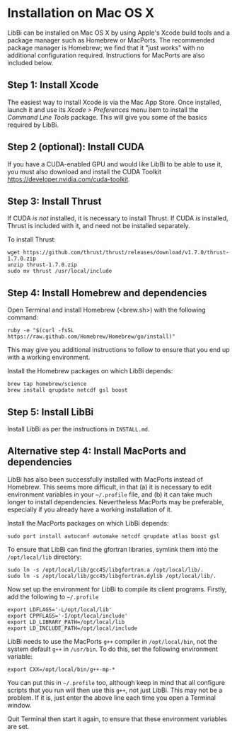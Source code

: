 # Installation on Mac OS X

LibBi can be installed on Mac OS X by using Apple's Xcode build tools and a package manager such as Homebrew or MacPorts. The recommended package manager is Homebrew; we find that it "just works" with no additional configuration required. Instructions for MacPorts are also included below.

## Step 1: Install Xcode
 
The easiest way to install Xcode is via the Mac App Store. Once installed, launch it and use its *Xcode > Preferences* menu item to install the *Command Line Tools* package. This will give you some of the basics required by LibBi.

## Step 2 (optional): Install CUDA

If you have a CUDA-enabled GPU and would like LibBi to be able to use it, you must also download and install the CUDA Toolkit <https://developer.nvidia.com/cuda-toolkit>.

## Step 3: Install Thrust

If CUDA *is not* installed, it is necessary to install Thrust. If CUDA *is* installed, Thrust is included with it, and need not be installed separately.

To install Thrust:

    wget https://github.com/thrust/thrust/releases/download/v1.7.0/thrust-1.7.0.zip
    unzip thrust-1.7.0.zip
    sudo mv thrust /usr/local/include

## Step 4: Install Homebrew and dependencies

Open Terminal and install Homebrew (<brew.sh>) with the following command:

    ruby -e "$(curl -fsSL https://raw.github.com/Homebrew/Homebrew/go/install)"

This may give you additional instructions to follow to ensure that you end up with a working environment.

Install the Homebrew packages on which LibBi depends:

    brew tap homebrew/science
    brew install qrupdate netcdf gsl boost
     
## Step 5: Install LibBi

Install LibBi as per the instructions in `INSTALL.md`.

## Alternative step 4: Install MacPorts and dependencies

LibBi has also been successfully installed with MacPorts instead of Homebrew. This seems more difficult, in that (a) it is necessary to edit environment variables in your `~/.profile` file, and (b) it can take much longer to install dependencies. Nevertheless MacPorts may be preferable, especially if you already have a working installation of it.

Install the MacPorts packages on which LibBi depends:

    sudo port install autoconf automake netcdf qrupdate atlas boost gsl

To ensure that LibBi can find the gfortran libraries, symlink them into the
`/opt/local/lib` directory:

    sudo ln -s /opt/local/lib/gcc45/libgfortran.a /opt/local/lib/.
    sudo ln -s /opt/local/lib/gcc45/libgfortran.dylib /opt/local/lib/.

Now set up the environment for LibBi to compile its client programs. Firstly, add the following to `~/.profile`

    export LDFLAGS='-L/opt/local/lib'
    export CPPFLAGS='-I/opt/local/include'
    export LD_LIBRARY_PATH=/opt/local/lib
    export LD_INCLUDE_PATH=/opt/local/include

LibBi needs to use the MacPorts `g++` compiler in `/opt/local/bin`, not the system default `g++` in `/usr/bin`. To do this, set the following environment variable:

    export CXX=/opt/local/bin/g++-mp-*

You can put this in `~/.profile` too, although keep in mind that all configure scripts that you run will then use this `g++`, not just LibBi. This may not be a problem. If it is, just enter the above line each time you open a Terminal window.

Quit Terminal then start it again, to ensure that these environment variables are set.
